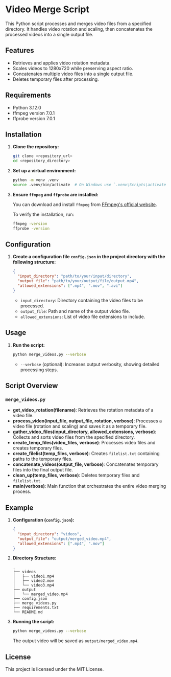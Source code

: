 # Video Merge Script

This Python script processes and merges video files from a specified directory. It handles video rotation and scaling, then concatenates the processed videos into a single output file.

## Features

- Retrieves and applies video rotation metadata.
- Scales videos to 1280x720 while preserving aspect ratio.
- Concatenates multiple video files into a single output file.
- Deletes temporary files after processing.

## Requirements

- Python 3.12.0
- ffmpeg version 7.0.1
- ffprobe version 7.0.1

## Installation

1. **Clone the repository:**

   ```bash
   git clone <repository_url>
   cd <repository_directory>
   ```

2. **Set up a virtual environment:**

   ```bash
   python -m venv .venv
   source .venv/bin/activate  # On Windows use `.venv\Scripts\activate`
   ```

3. **Ensure `ffmpeg` and `ffprobe` are installed:**

   You can download and install `ffmpeg` from [FFmpeg's official website](https://ffmpeg.org/download.html).

   To verify the installation, run:

   ```bash
   ffmpeg -version
   ffprobe -version
   ```

## Configuration

1. **Create a configuration file `config.json` in the project directory with the following structure:**

   ```json
   {
     "input_directory": "path/to/your/input/directory",
     "output_file": "path/to/your/output/file/output.mp4",
     "allowed_extensions": [".mp4", ".mov", ".avi"]
   }
   ```

   - `input_directory`: Directory containing the video files to be processed.
   - `output_file`: Path and name of the output video file.
   - `allowed_extensions`: List of video file extensions to include.

## Usage

1. **Run the script:**

   ```bash
   python merge_videos.py --verbose
   ```

   - `--verbose` (optional): Increases output verbosity, showing detailed processing steps.

## Script Overview

### `merge_videos.py`

- **get_video_rotation(filename)**: Retrieves the rotation metadata of a video file.
- **process_video(input_file, output_file, rotation, verbose)**: Processes a video file (rotation and scaling) and saves it as a temporary file.
- **gather_video_files(input_directory, allowed_extensions, verbose)**: Collects and sorts video files from the specified directory.
- **create_temp_files(video_files, verbose)**: Processes video files and creates temporary files.
- **create_filelist(temp_files, verbose)**: Creates `filelist.txt` containing paths to the temporary files.
- **concatenate_videos(output_file, verbose)**: Concatenates temporary files into the final output file.
- **clean_up(temp_files, verbose)**: Deletes temporary files and `filelist.txt`.
- **main(verbose)**: Main function that orchestrates the entire video merging process.

## Example

1. **Configuration (`config.json`):**

   ```json
   {
     "input_directory": "videos",
     "output_file": "output/merged_video.mp4",
     "allowed_extensions": [".mp4", ".mov"]
   }
   ```

2. **Directory Structure:**

   ```
   .
   ├── videos
   │   ├── video1.mp4
   │   ├── video2.mov
   │   └── video3.mp4
   ├── output
   │   └── merged_video.mp4
   ├── config.json
   ├── merge_videos.py
   ├── requirements.txt
   └── README.md
   ```

3. **Running the script:**

   ```bash
   python merge_videos.py --verbose
   ```

   The output video will be saved as `output/merged_video.mp4`.

## License

This project is licensed under the MIT License.
